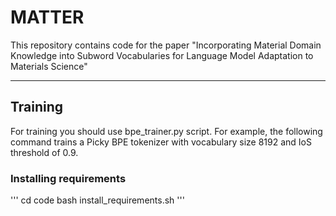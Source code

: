 # MATTER
This repository contains code for the paper "Incorporating Material Domain Knowledge into Subword Vocabularies for Language Model Adaptation to Materials Science"

---

## Training

For training you should use bpe_trainer.py script. For example, the following command trains a Picky BPE tokenizer with vocabulary size 8192 and IoS threshold of 0.9.


### Installing requirements

'''
cd code
bash install_requirements.sh
'''

